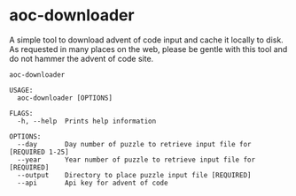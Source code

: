 # aoc-downloader

A simple tool to download advent of code input and cache it locally to disk. As requested in many places on the web, please be gentle with this tool and do not hammer the advent of code site. 

```
aoc-downloader

USAGE:
  aoc-downloader [OPTIONS]

FLAGS:
  -h, --help  Prints help information

OPTIONS:
  --day       Day number of puzzle to retrieve input file for [REQUIRED 1-25]
  --year      Year number of puzzle to retrieve input file for [REQUIRED]
  --output    Directory to place puzzle input file [REQUIRED]
  --api       Api key for advent of code
```
